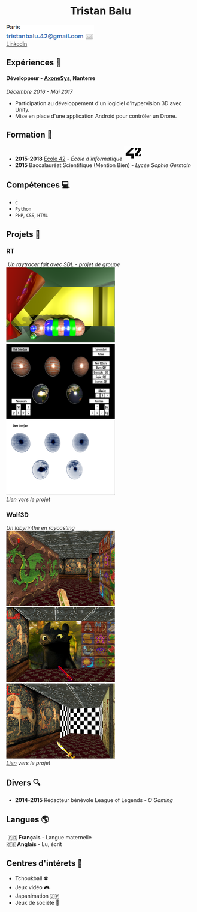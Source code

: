 <h1 align="center">Tristan Balu </h1>

<img alt="Informations" src="https://raw.githubusercontent.com/Flyeram/CV/master/img/infos.png"/>         
[Linkedin](https://fr.linkedin.com/in/tristanbalu42)

## Expériences :office:   

#### Développeur - [AxoneSys](http://www.axonesys.com/), Nanterre   
*Décembre 2016 - Mai 2017*  
+ Participation au développement d'un logiciel d'hypervision 3D avec Unity.
+ Mise en place d'une application Android pour contrôler un Drone.

## Formation :pencil:   

+ **2015-2018**  [École 42](http://www.42.fr/) - *École d'informatique* <img alt="Logo 42" src="https://raw.githubusercontent.com/Flyeram/CV/master/img/42.jpg" height="40" width="50" />
+ **2015**       Baccalauréat Scientifique (Mention Bien) - *Lycée Sophie Germain*

## Compétences :computer:  

+ `C`
+ `Python`
+ `PHP`, `CSS`, `HTML`

## Projets :open_file_folder:  

### RT   
 *Un raytracer fait avec SDL - projet de groupe*    
<img alt="Image de RT" src="https://raw.githubusercontent.com/Flyeram/CV/master/img/rt-1.png" height="200" width="290" />
 <img alt="Image de RT" src="https://raw.githubusercontent.com/Flyeram/CV/master/img/rt-2.png" height="200" width="290" />
 <img alt="Image de RT" src="https://raw.githubusercontent.com/Flyeram/CV/master/img/rt-3.png" height="200" width="290" />  
*[Lien](https://github.com/Flyeram/RT-42) vers le projet*  

### Wolf3D   
*Un labyrinthe en raycasting*   
<img alt="Image de wolf3d" src="https://raw.githubusercontent.com/Flyeram/CV/master/img/wolf3d-1.png" height="200" width="290" />
 <img alt="Image de wolf3d" src="https://raw.githubusercontent.com/Flyeram/CV/master/img/wolf3d-2.png" height="200" width="290" />
 <img alt="Image de wolf3d" src="https://raw.githubusercontent.com/Flyeram/CV/master/img/wolf3d-3.png" height="200" width="290" />  
*[Lien](https://github.com/Flyeram/Wolf3d-42) vers le projet*  

## Divers :mag:

+ **2014-2015** Rédacteur bénévole League of Legends - *O'Gaming*

## Langues :earth_americas:   

 :fr: **Français** - Langue maternelle  
:gb: **Anglais** - Lu, écrit  

## Centres d'intérets :panda_face: 
+ Tchoukball :soccer:
+ Jeux vidéo :video_game:
+ Japanimation :jp:
+ Jeux de société :game_die:
